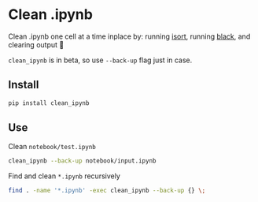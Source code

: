 # Clean .ipynb

Clean .ipynb one cell at a time inplace by: running [isort](https://github.com/timothycrosley/isort), running [black](https://github.com/ambv/black), and clearing output :sunflower:

`clean_ipynb` is in beta, so use `--back-up` flag just in case.

## Install

```sh
pip install clean_ipynb
```

## Use

Clean `notebook/test.ipynb`

```sh
clean_ipynb --back-up notebook/input.ipynb
```

Find and clean `*.ipynb` recursively

```sh
find . -name '*.ipynb' -exec clean_ipynb --back-up {} \;
```

